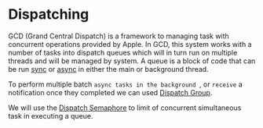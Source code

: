 # Dispatching

GCD (Grand Central Dispatch) is a framework to managing task with concurrent operations provided by Apple. In GCD, this system works with a number of tasks into dispatch queues which will in turn run on multiple threads and will be managed by system. A queue is a block of code that can be run [sync](https://en.wikipedia.org/wiki/Synchronization_(computer_science)) or [async](https://en.wikipedia.org/wiki/Asynchrony_(computer_programming)) in either the main or background thread.

To perform multiple batch `async tasks in the background `, or `receive` a notification once they completed we can used [Dispatch Group](https://developer.apple.com/documentation/dispatch/dispatchgroup).

We will use the [Dispatch Semaphore](https://developer.apple.com/documentation/dispatch/dispatchsemaphore) to limit of concurrent simultaneous task in executing a queue.
